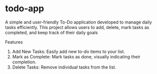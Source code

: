 # todo-app
A simple and user-friendly To-Do application developed to manage daily tasks efficiently. This project allows users to add, delete, mark tasks as completed, and keep track of their daily goals

Features
1. Add New Tasks: Easily add new to-do items to your list.
2. Mark as Complete: Mark tasks as done, visually indicating their completion.
3. Delete Tasks: Remove individual tasks from the list.
